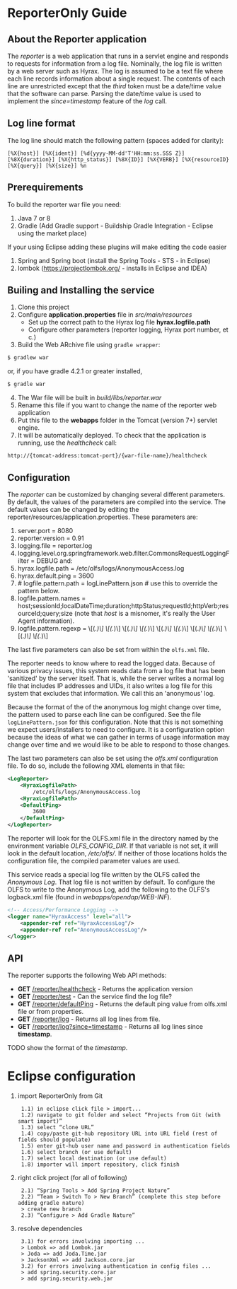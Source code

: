 ﻿# ReporterOnly Guide
## About the Reporter application
The _reporter_ is a web application that runs in a servlet engine and responds to requests
for information from a log file. Nominally, the log file is written by a web server
such as Hyrax. The log is assumed to be a text file where each line records information
about a single request. The contents of each line are unrestricted except that the _third_ 
token must be a date/time value that the software can parse. Parsing the date/time value is
used to implement the _since=timestamp_ feature of the _log_ call.

## Log line format
The log line should match the following pattern (spaces added for clarity):

```
[%X{host}] [%X{ident}] [%d{yyyy-MM-dd'T'HH:mm:ss.SSS Z}] [%8X{duration}] [%X{http_status}] [%8X{ID}] [%X{VERB}] [%X{resourceID} [%X{query}] [%X{size}] %n
```

## Prerequirements
To build the reporter war file you need:

1. Java 7 or 8 
1. Gradle (Add Gradle support - Buildship Gradle Integration - Eclipse using the market place)

If your using Eclipse adding these plugins will make editing the code easier
1. Spring and Spring boot (install the Spring Tools - STS - in Eclipse)
1. lombok (https://projectlombok.org/ - installs in Eclipse and IDEA)

## Builing and Installing the service
1. Clone this project
2. Configure **application.properties** file in _src/main/resources_
    * Set up the correct path to the Hyrax log file **hyrax.logfile.path**
    * Configure other parameters (reporter logging, Hyrax port number, et c.)
3. Build the Web ARchive file using ```gradle wrapper```:

```sh
$ gradlew war
```

or, if you have gradle 4.2.1 or greater installed, 

```sh
$ gradle war
```

4. The War file will be built in _build/libs/reporter.war_
5. Rename this file if you want to change the name of the reporter web application
6. Put this file to the **webapps** folder in the Tomcat (version 7+) servlet engine.
7. It will be automatically deployed. To check that the application is running, use the _healthcheck_ call:

```
http://{tomcat-address:tomcat-port}/{war-file-name}/healthcheck
```

## Configuration
The _reporter_ can be customized by changing several different parameters. By default, the
values of the parameters are compiled into the service. The default values can be changed 
by editing the reporter/resources/application.properties. These parameters are:
1. server.port = 8080
1. reporter.version = 0.91
1. logging.file = reporter.log
1. logging.level.org.springframework.web.filter.CommonsRequestLoggingFilter = DEBUG
and:
1. hyrax.logfile.path = /etc/olfs/logs/AnonymousAccess.log
1. hyrax.default.ping = 3600
1. \# logfile.pattern.path = logLinePattern.json # use this to override the pattern below.
1. logfile.pattern.names = host;sessionId;localDateTime;duration;httpStatus;requestId;httpVerb;resourceId;query;size (note that _host_ is a misnomer, it's really the User Agent information).
1. logfile.pattern.regexp = \\[(.*)\\] \\[(.*)\\] \\[(.*)\\] \\[(.*)\\] \\[(.*)\\] \\[(.*)\\] \\[(.*)\\] \\[(.*)\\] \\[(.*)\\] \\[(.*)\\]

The last five parameters can also be set from within the ```olfs.xml```
file.

The reporter needs to know where to read the logged data. Because of
various privacy issues, this system reads data from a log file that
has been 'sanitized' by the server itself. That is, while the server
writes a normal log file that includes IP addresses and UIDs, it also 
writes a log file for this system that excludes that information. We
call this an 'anonymous' log.

Because the format of the of the anonymous log might change over time,
the pattern used to parse each line can be configured. See the file
`logLinePattern.json` for this configuration. Note that this is not
something we expect users/installers to need to configure. It is a 
configuration option because the ideas of what we can gather in terms
of usage information may change over time and we would like to be
able to respond to those changes.

The last two parameters can also be set using the _olfs.xml_ configuration file. To do so,
include the following XML elements in that file:

```xml
<LogReporter>
    <HyraxLogfilePath>
        /etc/olfs/logs/AnonymousAccess.log
    <HyraxLogfilePath>
    <DefaultPing>
        3600
    </DefaultPing>
</LogReporter>
```

The reporter will look for the OLFS.xml file in the directory named by the environment
variable _OLFS_CONFIG_DIR_. If that variable is not set, it will look in the default 
location, _/etc/olfs/_. If neither of those locations holds the configuration file, the
compiled parameter values are used.

This service reads a special log file written by the OLFS called the _Anonymous Log_. That 
log file is not written by default. To configure the OLFS to write to the Anonymous Log, add
the following to the OLFS's logback.xml file (found in _webapps/opendap/WEB-INF_).

```xml
<!-- Access/Performance Logging -->
<logger name="HyraxAccess" level="all">
    <appender-ref ref="HyraxAccessLog"/>
    <appender-ref ref="AnonymousAccessLog"/>
</logger>
```

## API
The reporter supports the following Web API methods:
* **GET** [/reporter/healthcheck]() - Returns the application version
* **GET** [/reporter/test]() - Can the service find the log file?
* **GET** [/reporter/defaultPing]() - Returns the default ping value from olfs.xml file or from properties.
* **GET** [/reporter/log]() - Returns all log lines from file.
* **GET** [/reporter/log?since=timestamp]() - Returns all log lines since **timestamp**.

TODO show the format of the _timestamp_.

# Eclipse configuration

1) import ReporterOnly from Git

        1.1) in eclipse click file > import...
        1.2) navigate to git folder and select “Projects from Git (with smart import)”
        1.3) select “clone URL”
        1.4) copy/paste git-hub repository URL into URL field (rest of fields should populate)
        1.5) enter git-hub user name and password in authentication fields
        1.6) select branch (or use default)
        1.7) select local destination (or use default)
        1.8) importer will import repository, click finish

2) right click project (for all of following)

        2.1) “Spring Tools > Add Spring Project Nature”
        2.2) “Team > Switch To > New Branch” (complete this step before adding gradle nature)
		> create new branch 
        2.3) “Configure > Add Gradle Nature”
        
3) resolve dependencies

        3.1) for errors involving importing ...
		> Lombok => add Lombok.jar
		> Joda => add Joda.Time.jar
		> JacksonXml => add Jackson.core.jar
        3.2) for errors involving authentication in config files ...
		> add spring.security.core.jar
		> add spring.security.web.jar

